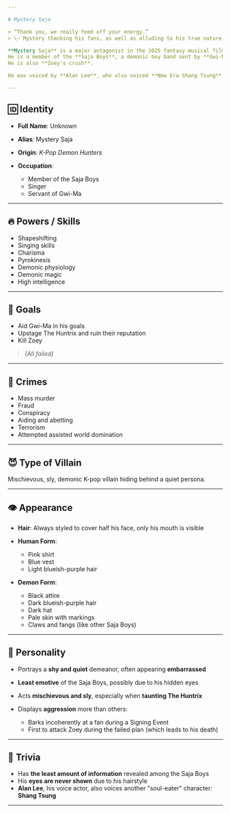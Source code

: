```yaml
---

# Mystery Saja

> “Thank you, we really feed off your energy.”
> \~ Mystery thanking his fans, as well as alluding to his true nature.

**Mystery Saja** is a major antagonist in the 2025 fantasy musical film *K-Pop Demon Hunters*.
He is a member of the **Saja Boys**, a demonic boy band sent by **Gwi-Ma** to defeat **The Huntrix** and help him conquer the human world.
He is also **Zoey's crush**.

He was voiced by **Alan Lee**, who also voiced **New Era Shang Tsung** in *Mortal Kombat 1*, including his **Titan counterpart** (excluding before MK11).

---
```


## 🆔 Identity

- **Full Name**: Unknown
- **Alias**: Mystery Saja
- **Origin**: _K-Pop Demon Hunters_
- **Occupation**:

  - Member of the Saja Boys
  - Singer
  - Servant of Gwi-Ma

---

## 🔥 Powers / Skills

- Shapeshifting
- Singing skills
- Charisma
- Pyrokinesis
- Demonic physiology
- Demonic magic
- High intelligence

---

## 🎯 Goals

- Aid Gwi-Ma in his goals
- Upstage The Huntrix and ruin their reputation
- Kill Zoey

> _(All failed)_

---

## 🧨 Crimes

- Mass murder
- Fraud
- Conspiracy
- Aiding and abetting
- Terrorism
- Attempted assisted world domination

---

## 😈 Type of Villain

Mischievous, sly, demonic K-pop villain hiding behind a quiet persona.

---

## 👁️ Appearance

- **Hair**: Always styled to cover half his face, only his mouth is visible
- **Human Form**:

  - Pink shirt
  - Blue vest
  - Light blueish-purple hair

- **Demon Form**:

  - Black attire
  - Dark blueish-purple hair
  - Dark hat
  - Pale skin with markings
  - Claws and fangs (like other Saja Boys)

---

## 🧠 Personality

- Portrays a **shy and quiet** demeanor, often appearing **embarrassed**
- **Least emotive** of the Saja Boys, possibly due to his hidden eyes
- Acts **mischievous and sly**, especially when **taunting The Huntrix**
- Displays **aggression** more than others:

  - Barks incoherently at a fan during a Signing Event
  - First to attack Zoey during the failed plan (which leads to his death)

---

## 🧩 Trivia

- Has **the least amount of information** revealed among the Saja Boys
- His **eyes are never shown** due to his hairstyle
- **Alan Lee**, his voice actor, also voices another "soul-eater" character: **Shang Tsung**

---
